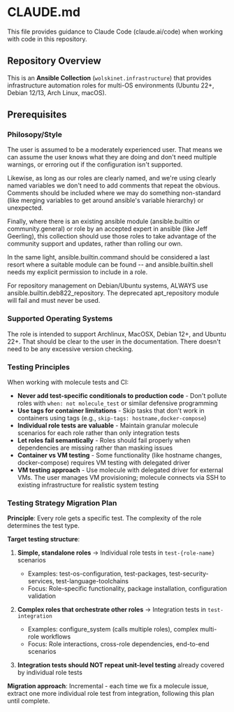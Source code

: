 # CLAUDE.md

This file provides guidance to Claude Code (claude.ai/code) when working with code in this repository.

## Repository Overview

This is an **Ansible Collection** (`wolskinet.infrastructure`) that provides infrastructure automation roles for multi-OS environments (Ubuntu 22+, Debian 12/13, Arch Linux, macOS).

## Prerequisites

### Philosopy/Style

The user is assumed to be a moderately experienced user. That means we can assume the user knows what they are doing and don't need multiple warnings, or erroring out if the configuration isn't supported.

Likewise, as long as our roles are clearly named, and we're using clearly named variables we don't need to add comments that repeat the obvious. Comments should be included where we may do something non-standard (like merging variables to get around ansible's variable hierarchy) or unexpected.

Finally, where there is an existing ansible module (ansible.builtin or community.general) or role by an accepted expert in ansible (like Jeff Geerling), this collection should use those roles to take advantage of the community support and updates, rather than rolling our own.

In the same light, ansible.builtin.command should be considered a last resort where a suitable module can be found -- and ansible.builtin.shell needs my explicit permission to include in a role.

For repository management on Debian/Ubuntu systems, ALWAYS use ansible.builtin.deb822_repository. The deprecated apt_repository module will fail and must never be used.

### Supported Operating Systems

The role is intended to support Archlinux, MacOSX, Debian 12+, and Ubuntu 22+. That should be clear to the user in the documentation. There doesn't need to be any excessive version checking.

### Testing Principles

When working with molecule tests and CI:

- **Never add test-specific conditionals to production code** - Don't pollute roles with `when: not molecule_test` or similar defensive programming
- **Use tags for container limitations** - Skip tasks that don't work in containers using tags (e.g., `skip-tags: hostname,docker-compose`)
- **Individual role tests are valuable** - Maintain granular molecule scenarios for each role rather than only integration tests
- **Let roles fail semantically** - Roles should fail properly when dependencies are missing rather than masking issues
- **Container vs VM testing** - Some functionality (like hostname changes, docker-compose) requires VM testing with delegated driver
- **VM testing approach** - Use molecule with delegated driver for external VMs. The user manages VM provisioning; molecule connects via SSH to existing infrastructure for realistic system testing

### Testing Strategy Migration Plan

**Principle**: Every role gets a specific test. The complexity of the role determines the test type.

**Target testing structure**:
1. **Simple, standalone roles** → Individual role tests in `test-{role-name}` scenarios
   - Examples: test-os-configuration, test-packages, test-security-services, test-language-toolchains
   - Focus: Role-specific functionality, package installation, configuration validation

2. **Complex roles that orchestrate other roles** → Integration tests in `test-integration`
   - Examples: configure_system (calls multiple roles), complex multi-role workflows
   - Focus: Role interactions, cross-role dependencies, end-to-end scenarios

3. **Integration tests should NOT repeat unit-level testing** already covered by individual role tests

**Migration approach**: Incremental - each time we fix a molecule issue, extract one more individual role test from integration, following this plan until complete.
